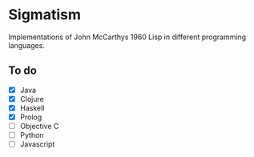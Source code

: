 # Sigmatism
Implementations of John McCarthys 1960 Lisp in different programming languages.

## To do
- [x] Java
- [x] Clojure
- [x] Haskell
- [x] Prolog
- [ ] Objective C
- [ ] Python
- [ ] Javascript
